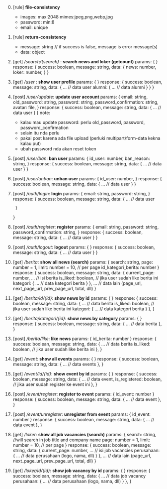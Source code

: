 
0. [rule] **file-consistency**
    - images: max:2048 mimes:jpeg,png,webp,jpg
    - password: min:8
    - email: unique

0. [rule] **return-consistency**
    - message: string // if success is false, message is error message(s)
    - data: object

0. [get] */search/{search}* : **search news and loker (getcount)**
    params: {
        <!-- no params -->
    }
    response: {
        success: boolean,
        message: string,
        data: {
            news: number,
            loker: number,
        }
    }

0. [get] */user* : **show user profile**
    params: {
        <!-- no params -->
    }
    response: {
        success: boolean,
        message: string,
        data: {
            ... // data user
            alumni: {
                ... // data alumni
            }
        }
    }
1. [post] */user/update*: **update user account**
    params: {
        <!-- form is dynamic, kirim yang mau diubah saja -->
        email: string,
        old_password: string,
        password: string,
        password_confirmation: string,
        avatar: file,
    }
    response: {
        success: boolean,
        message: string,
        data: {
            ... // data user
        }
    }
    note:
    - kalau mau update password: perlu old_password, password, password_confirmation
    - selain itu nda perlu
    - pakai post karena ada file upload (perluki multipart/form-data kekna kalau put)
    - ubah password nda akan reset token
    
2. [post] */user/ban*: **ban user**
    params: {
        id_user: number,
        ban_reason: string,
    }
    response: {
        success: boolean,
        message: string,
        data: {
            ... // data user
        }
    }
3. [post] */user/unban*: **unban user**
    params: {
        id_user: number,
    }
    response: {
        success: boolean,
        message: string,
        data: {
            ... // data user
        }
    }

0. [post] */auth/login*: **login**
    params: {
        email: string,
        password: string,
    }
    response: {
        success: boolean,
        message: string,
        data: {
            ... // data user

        }
    }
1. [post] */auth/register*: **register**
    params: {
        email: string,
        password: string,
        password_confirmation: string,
    }
    response: {
        success: boolean,
        message: string,
        data: {
            ... // data user
        }
    }
2. [post] */auth/logout*: **logout**
    params: {
        <!-- no params -->
    }
    response: {
        success: boolean,
        message: string,
        data: {
            ... // data user
        }
    }

0. [get] */berita*: **show all news (search)**
    params: {
        search: string,
        page: number = 1,
        limit: number = 10, // per page
        id_kategori_berita: number
    }
    response: {
        success: boolean,
        message: string,
        data: {
            current_page: number,
            ... // isi berita
            is_liked: boolean, // jika user sudah like berita ini
            kategori: {
                ... // data kategori berita
            }
        },
        ... // data lain (page_url, next_page_url, prev_page_url, total, dll)
    }
1. [get] */berita/id/{id}*: **show news by id**
    params: {
        <!-- no params, di url ji -->
    }
    response: {
        success: boolean,
        message: string,
        data: {
            ... // data berita
            is_liked: boolean, // jika user sudah like berita ini
            kategori: {
                ... // data kategori berita
            }
        },
    }
2. [get] */berita/kategori/{id}*: **show news by category**
    params: {
        <!-- no params, di url ji -->
    }
    response: {
        success: boolean,
        message: string,
        data: {
            ... // data berita
        },
    }
3. [post] */berita/like*: **like news**
    params: {
        id_berita: number
    }
    response: {
        success: boolean,
        message: string,
        data: {
            ... // data berita
            is_liked: boolean, // jika user sudah like berita ini
        },
    }

0. [get] */event*: **show all events**
    params: {
        <!-- no params -->
    }
    response: {
        success: boolean,
        message: string,
        data: {
            ... // data events
        },
    }
1. [get] */event/id/{id}*: **show event by id**
    params: {
        <!-- no params, di url ji -->
    }
    response: {
        success: boolean,
        message: string,
        data: {
            ... // data event,
            is_registered: boolean, // jika user sudah register ke event ini
        },
    }
2. [post] */event/register*: **register to event**
    params: {
        id_event: number
    }
    response: {
        success: boolean,
        message: string,
        data: {
            ... // data event
        },
    }
3. [post] */event/unregister*: **unregister from event**
    params: {
        id_event: number
    }
    response: {
        success: boolean,
        message: string,
        data: {
            ... // data event
        },
    }

0. [get] */loker*: **show all job vacancies (search)**
    params: {
        search: string, //will search in job title and company name
        page: number = 1,
        limit: number = 10, // per page
    }
    response: {
        success: boolean,
        message: string,
        data: {
            current_page: number,
            ... // isi job vacancies
            perusahaan: {
                ... // data perusahaan (logo, nama, dll)
            }
        },
        ... // data lain (page_url, next_page_url, prev_page_url, total, dll)
    }
1. [get] */loker/id/{id}*: **show job vacancy by id**
    params: {
        <!-- no params, di url ji -->
    }
    response: {
        success: boolean,
        message: string,
        data: {
            ... // data job vacancy
            perusahaan: {
                ... // data perusahaan (logo, nama, dll)
            }
        },
    }

